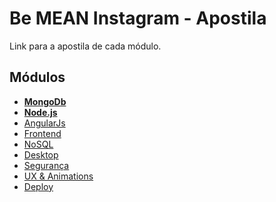 # Be MEAN Instagram - Apostila

Link para a apostila de cada módulo.

## Módulos

- **[MongoDb](https://github.com/Webschool-io/MongoDb-ebook)**
- **[Node.js](./module-nodejs)**
- [AngularJs]()
- [Frontend]()
- [NoSQL]()
- [Desktop]()
- [Segurança]()
- [UX & Animations]()
- [Deploy]()
